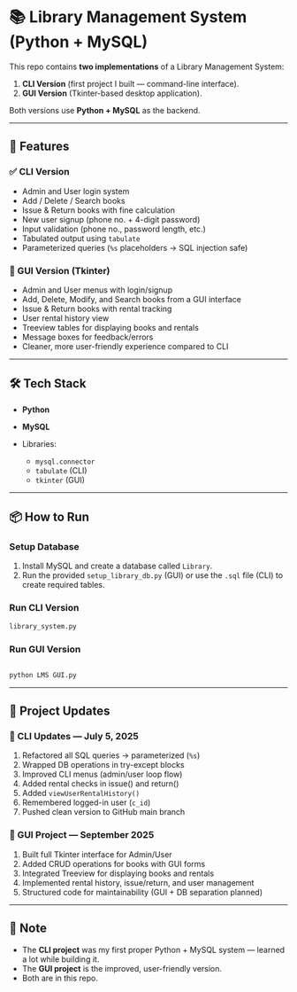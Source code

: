 # 📚 Library Management System (Python + MySQL)

This repo contains **two implementations** of a Library Management System:

1. **CLI Version** (first project I built — command-line interface).
2. **GUI Version** (Tkinter-based desktop application).

Both versions use **Python + MySQL** as the backend.

---

## 🔧 Features

### ✅ CLI Version

* Admin and User login system
* Add / Delete / Search books
* Issue & Return books with fine calculation
* New user signup (phone no. + 4-digit password)
* Input validation (phone no., password length, etc.)
* Tabulated output using `tabulate`
* Parameterized queries (`%s` placeholders → SQL injection safe)

### 🎨 GUI Version (Tkinter)

* Admin and User menus with login/signup
* Add, Delete, Modify, and Search books from a GUI interface
* Issue & Return books with rental tracking
* User rental history view
* Treeview tables for displaying books and rentals
* Message boxes for feedback/errors
* Cleaner, more user-friendly experience compared to CLI

---

## 🛠️ Tech Stack

* **Python**
* **MySQL**
* Libraries:

  * `mysql.connector`
  * `tabulate` (CLI)
  * `tkinter` (GUI)

---

## 📦 How to Run

### Setup Database

1. Install MySQL and create a database called `Library`.
2. Run the provided `setup_library_db.py` (GUI) or use the `.sql` file (CLI) to create required tables.

### Run CLI Version

```bash
library_system.py
```

### Run GUI Version

```bash

python LMS GUI.py
```

---

## 📅 Project Updates

### 🔄 CLI Updates — July 5, 2025

1. Refactored all SQL queries → parameterized (`%s`)
2. Wrapped DB operations in try-except blocks
3. Improved CLI menus (admin/user loop flow)
4. Added rental checks in issue() and return()
5. Added `viewUserRentalHistory()`
6. Remembered logged-in user (`c_id`)
7. Pushed clean version to GitHub main branch

### 🎨 GUI Project — September 2025

1. Built full Tkinter interface for Admin/User
2. Added CRUD operations for books with GUI forms
3. Integrated Treeview for displaying books and rentals
4. Implemented rental history, issue/return, and user management
5. Structured code for maintainability (GUI + DB separation planned)

---

## 📌 Note

* The **CLI project** was my first proper Python + MySQL system — learned a lot while building it.
* The **GUI project** is the improved, user-friendly version.
* Both are in this repo.
